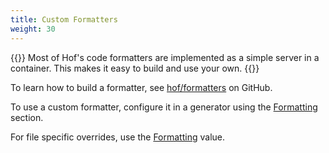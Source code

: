 ```yaml
---
title: Custom Formatters
weight: 30
---
```


{{<lead>}}
Most of Hof's code formatters are implemented as a simple server in a container.
This makes it easy to build and use your own.
{{</lead>}}


To learn how to build a formatter, see [hof/formatters](https://github.com/hofstadter-io/hof/tree/_dev/formatters) on GitHub.

To use a custom formatter, configure it in a generator using the [Formatting](https://github.com/hofstadter-io/hof/blob/_dev/schema/gen/generator.cue#L32) section.

For file specific overrides, use the [Formatting](https://github.com/hofstadter-io/hof/blob/_dev/schema/gen/file.cue#L32) value.

